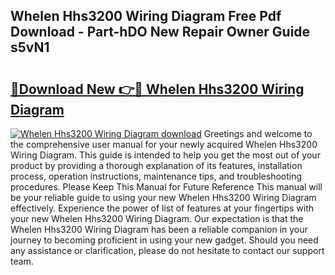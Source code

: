 ## Whelen Hhs3200 Wiring Diagram Free Pdf Download - Part-hDO New Repair Owner Guide s5vN1

# <h2><a href="http://dfkajk.blite.top/?on=Whelen+Hhs3200+Wiring+Diagram">🔗Download New 👉🔴 Whelen Hhs3200 Wiring Diagram</a></h2>

[![Whelen Hhs3200 Wiring Diagram download](https://i.imgur.com/lujVjoI.png)](http://dfkajk.blite.top/?on=Whelen+Hhs3200+Wiring+Diagram)
Greetings and welcome to the comprehensive user manual for your newly acquired Whelen Hhs3200 Wiring Diagram. This guide is intended to help you get the most out of your product by providing a thorough explanation of its features, installation process, operation instructions, maintenance tips, and troubleshooting procedures. Please Keep This Manual for Future Reference This manual will be your reliable guide to using your new Whelen Hhs3200 Wiring Diagram effectively. Experience the power of list of features at your fingertips with your new Whelen Hhs3200 Wiring Diagram. Our expectation is that the Whelen Hhs3200 Wiring Diagram has been a reliable companion in your journey to becoming proficient in using your new gadget. Should you need any assistance or clarification, please do not hesitate to contact our support team.
